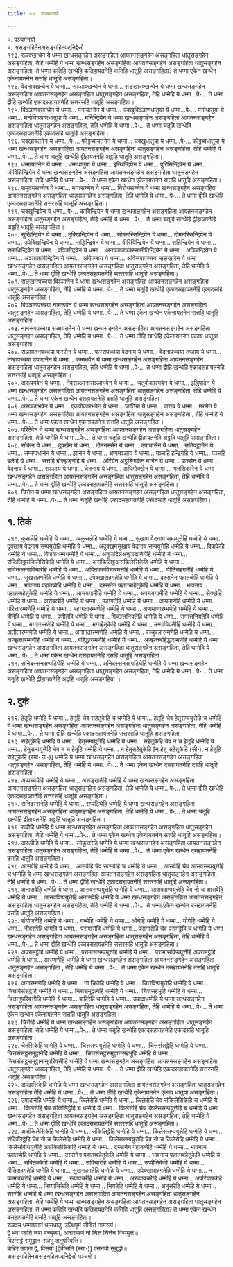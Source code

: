 ```yaml
---
title: ०५. पञ्चमनयो

---
```

५. पञ्चमनयो  
५. असङ्गहितेनअसङ्गहितपदनिद्देसो  
१९३. रूपक्खन्धेन ये धम्मा खन्धसङ्गहेन असङ्गहिता आयतनसङ्गहेन असङ्गहिता धातुसङ्गहेन असङ्गहिता, तेहि धम्मेहि ये धम्मा खन्धसङ्गहेन असङ्गहिता आयतनसङ्गहेन असङ्गहिता धातुसङ्गहेन असङ्गहिता, ते धम्मा कतिहि खन्धेहि कतिहायतनेहि कतिहि धातूहि असङ्गहिता? ते धम्मा एकेन खन्धेन एकेनायतनेन सत्तहि धातूहि असङ्गहिता।  
१९४. वेदनाक्खन्धेन ये धम्मा… सञ्ञाक्खन्धेन ये धम्मा… सङ्खारक्खन्धेन ये धम्मा खन्धसङ्गहेन असङ्गहिता आयतनसङ्गहेन असङ्गहिता धातुसङ्गहेन असङ्गहिता, तेहि धम्मेहि ये धम्मा…पे॰… ते धम्मा द्वीहि खन्धेहि एकादसहायतनेहि सत्तरसहि धातूहि असङ्गहिता।  
१९५. विञ्ञाणक्खन्धेन ये धम्मा… मनायतनेन ये धम्मा… चक्खुविञ्ञाणधातुया ये धम्मा…पे॰… मनोधातुया ये धम्मा… मनोविञ्ञाणधातुया ये धम्मा… मनिन्द्रियेन ये धम्मा खन्धसङ्गहेन असङ्गहिता आयतनसङ्गहेन असङ्गहिता धातुसङ्गहेन असङ्गहिता, तेहि धम्मेहि ये धम्मा…पे॰… ते धम्मा चतूहि खन्धेहि एकादसहायतनेहि एकादसहि धातूहि असङ्गहिता।  
१९६. चक्खायतनेन ये धम्मा…पे॰… फोट्ठब्बायतनेन ये धम्मा… चक्खुधातुया ये धम्मा…पे॰… फोट्ठब्बधातुया ये धम्मा खन्धसङ्गहेन असङ्गहिता आयतनसङ्गहेन असङ्गहिता धातुसङ्गहेन असङ्गहिता, तेहि धम्मेहि ये धम्मा…पे॰… ते धम्मा चतूहि खन्धेहि द्वीहायतनेहि अट्ठहि धातूहि असङ्गहिता।  
१९७. धम्मायतनेन ये धम्मा… धम्मधातुया ये धम्मा… इत्थिन्द्रियेन ये धम्मा… पुरिसिन्द्रियेन ये धम्मा… जीवितिन्द्रियेन ये धम्मा खन्धसङ्गहेन असङ्गहिता आयतनसङ्गहेन असङ्गहिता धातुसङ्गहेन असङ्गहिता, तेहि धम्मेहि ये धम्मा…पे॰… ते धम्मा एकेन खन्धेन एकेनायतनेन सत्तहि धातूहि असङ्गहिता।  
१९८. समुदयसच्चेन ये धम्मा… मग्गसच्चेन ये धम्मा… निरोधसच्चेन ये धम्मा खन्धसङ्गहेन असङ्गहिता आयतनसङ्गहेन असङ्गहिता धातुसङ्गहेन असङ्गहिता, तेहि धम्मेहि ये धम्मा…पे॰… ते धम्मा द्वीहि खन्धेहि एकादसहायतनेहि सत्तरसहि धातूहि असङ्गहिता।  
१९९. चक्खुन्द्रियेन ये धम्मा…पे॰… कायिन्द्रियेन ये धम्मा खन्धसङ्गहेन असङ्गहिता आयतनसङ्गहेन असङ्गहिता धातुसङ्गहेन असङ्गहिता, तेहि धम्मेहि ये धम्मा…पे॰… ते धम्मा चतूहि खन्धेहि द्वीहायतनेहि अट्ठहि धातूहि असङ्गहिता।  
२००. सुखिन्द्रियेन ये धम्मा… दुक्खिन्द्रियेन ये धम्मा… सोमनस्सिन्द्रियेन ये धम्मा… दोमनस्सिन्द्रियेन ये धम्मा… उपेक्खिन्द्रियेन ये धम्मा… सद्धिन्द्रियेन ये धम्मा… वीरियिन्द्रियेन ये धम्मा… सतिन्द्रियेन ये धम्मा… समाधिन्द्रियेन ये धम्मा… पञ्ञिन्द्रियेन ये धम्मा… अनञ्ञातञ्ञस्सामीतिन्द्रियेन ये धम्मा… अञ्ञिन्द्रियेन ये धम्मा… अञ्ञाताविन्द्रियेन ये धम्मा… अविज्जाय ये धम्मा… अविज्जापच्चया सङ्खारेन ये धम्मा खन्धसङ्गहेन असङ्गहिता आयतनसङ्गहेन असङ्गहिता धातुसङ्गहेन असङ्गहिता, तेहि धम्मेहि ये धम्मा…पे॰… ते धम्मा द्वीहि खन्धेहि एकादसहायतनेहि सत्तरसहि धातूहि असङ्गहिता।  
२०१. सङ्खारपच्चया विञ्ञाणेन ये धम्मा खन्धसङ्गहेन असङ्गहिता आयतनसङ्गहेन असङ्गहिता धातुसङ्गहेन असङ्गहिता, तेहि धम्मेहि ये धम्मा…पे॰… ते धम्मा चतूहि खन्धेहि एकादसहायतनेहि एकादसहि धातूहि असङ्गहिता।  
२०२. विञ्ञाणपच्चया नामरूपेन ये धम्मा खन्धसङ्गहेन असङ्गहिता आयतनसङ्गहेन असङ्गहिता धातुसङ्गहेन असङ्गहिता, तेहि धम्मेहि ये धम्मा…पे॰… ते धम्मा एकेन खन्धेन एकेनायतनेन सत्तहि धातूहि असङ्गहिता।  
२०३. नामरूपपच्चया सळायतनेन ये धम्मा खन्धसङ्गहेन असङ्गहिता आयतनसङ्गहेन असङ्गहिता धातुसङ्गहेन असङ्गहिता, तेहि धम्मेहि ये धम्मा…पे॰… ते धम्मा तीहि खन्धेहि एकेनायतनेन एकाय धातुया असङ्गहिता।  
२०४. सळायतनपच्चया फस्सेन ये धम्मा… फस्सपच्चया वेदनाय ये धम्मा… वेदनापच्चया तण्हाय ये धम्मा… तण्हापच्चया उपादानेन ये धम्मा… कम्मभवेन ये धम्मा खन्धसङ्गहेन असङ्गहिता आयतनसङ्गहेन असङ्गहिता धातुसङ्गहेन असङ्गहिता, तेहि धम्मेहि ये धम्मा…पे॰… ते धम्मा द्वीहि खन्धेहि एकादसहायतनेहि सत्तरसहि धातूहि असङ्गहिता।  
२०५. अरूपभवेन ये धम्मा… नेवसञ्ञानासञ्ञाभवेन ये धम्मा … चतुवोकारभवेन ये धम्मा… इद्धिपादेन ये धम्मा खन्धसङ्गहेन असङ्गहिता आयतनसङ्गहेन असङ्गहिता धातुसङ्गहेन असङ्गहिता, तेहि धम्मेहि ये धम्मा…पे॰… ते धम्मा एकेन खन्धेन दसहायतनेहि दसहि धातूहि असङ्गहिता।  
२०६. असञ्ञाभवेन ये धम्मा… एकवोकारभवेन ये धम्मा… जातिया ये धम्मा… जराय ये धम्मा… मरणेन ये धम्मा खन्धसङ्गहेन असङ्गहिता आयतनसङ्गहेन असङ्गहिता धातुसङ्गहेन असङ्गहिता , तेहि धम्मेहि ये धम्मा…पे॰… ते धम्मा एकेन खन्धेन एकेनायतनेन सत्तहि धातूहि असङ्गहिता।  
२०७. परिदेवेन ये धम्मा खन्धसङ्गहेन असङ्गहिता आयतनसङ्गहेन असङ्गहिता धातुसङ्गहेन असङ्गहिता, तेहि धम्मेहि ये धम्मा…पे॰… ते धम्मा चतूहि खन्धेहि द्वीहायतनेहि अट्ठहि धातूहि असङ्गहिता।  
२०८. सोकेन ये धम्मा… दुक्खेन ये धम्मा… दोमनस्सेन ये धम्मा… उपायासेन ये धम्मा… सतिपट्ठानेन ये धम्मा… सम्मप्पधानेन ये धम्मा… झानेन ये धम्मा… अप्पमञ्ञाय ये धम्मा… पञ्चहि इन्द्रियेहि ये धम्मा… पञ्चहि बलेहि ये धम्मा… सत्तहि बोज्झङ्गेहि ये धम्मा… अरियेन अट्ठङ्गिकेन मग्गेन ये धम्मा… फस्सेन ये धम्मा… वेदनाय ये धम्मा… सञ्ञाय ये धम्मा… चेतनाय ये धम्मा… अधिमोक्खेन ये धम्मा … मनसिकारेन ये धम्मा खन्धसङ्गहेन असङ्गहिता आयतनसङ्गहेन असङ्गहिता धातुसङ्गहेन असङ्गहिता, तेहि धम्मेहि ये धम्मा…पे॰… ते धम्मा द्वीहि खन्धेहि एकादसहायतनेहि सत्तरसहि धातूहि असङ्गहिता।  
२०९. चित्तेन ये धम्मा खन्धसङ्गहेन असङ्गहिता आयतनसङ्गहेन असङ्गहिता धातुसङ्गहेन असङ्गहिता, तेहि धम्मेहि ये धम्मा…पे॰… ते धम्मा चतूहि खन्धेहि एकादसहायतनेहि एकादसहि धातूहि असङ्गहिता।  


## १. तिकं

२१०. कुसलेहि धम्मेहि ये धम्मा… अकुसलेहि धम्मेहि ये धम्मा… सुखाय वेदनाय सम्पयुत्तेहि धम्मेहि ये धम्मा… दुक्खाय वेदनाय सम्पयुत्तेहि धम्मेहि ये धम्मा… अदुक्खमसुखाय वेदनाय सम्पयुत्तेहि धम्मेहि ये धम्मा… विपाकेहि धम्मेहि ये धम्मा… विपाकधम्मधम्मेहि ये धम्मा… अनुपादिन्नअनुपादानियेहि धम्मेहि ये धम्मा… संकिलिट्ठसंकिलेसिकेहि धम्मेहि ये धम्मा… असंकिलिट्ठअसंकिलेसिकेहि धम्मेहि ये धम्मा… सवितक्कसविचारेहि धम्मेहि ये धम्मा… अवितक्कविचारमत्तेहि धम्मेहि ये धम्मा… पीतिसहगतेहि धम्मेहि ये धम्मा… सुखसहगतेहि धम्मेहि ये धम्मा… उपेक्खासहगतेहि धम्मेहि ये धम्मा… दस्सनेन पहातब्बेहि धम्मेहि ये धम्मा… भावनाय पहातब्बेहि धम्मेहि ये धम्मा… दस्सनेन पहातब्बहेतुकेहि धम्मेहि ये धम्मा… भावनाय पहातब्बहेतुकेहि धम्मेहि ये धम्मा… आचयगामीहि धम्मेहि ये धम्मा… अपचयगामीहि धम्मेहि ये धम्मा… सेक्खेहि धम्मेहि ये धम्मा… असेक्खेहि धम्मेहि ये धम्मा… महग्गतेहि धम्मेहि ये धम्मा… अप्पमाणेहि धम्मेहि ये धम्मा… परित्तारम्मणेहि धम्मेहि ये धम्मा… महग्गतारम्मणेहि धम्मेहि ये धम्मा… अप्पमाणारम्मणेहि धम्मेहि ये धम्मा… हीनेहि धम्मेहि ये धम्मा… पणीतेहि धम्मेहि ये धम्मा… मिच्छत्तनियतेहि धम्मेहि ये धम्मा… सम्मत्तनियतेहि धम्मेहि ये धम्मा… मग्गारम्मणेहि धम्मेहि ये धम्मा… मग्गहेतुकेहि धम्मेहि ये धम्मा… मग्गाधिपतीहि धम्मेहि ये धम्मा… अतीतारम्मणेहि धम्मेहि ये धम्मा… अनागतारम्मणेहि धम्मेहि ये धम्मा… पच्चुपन्नारम्मणेहि धम्मेहि ये धम्मा… अज्झत्तारम्मणेहि धम्मेहि ये धम्मा… बहिद्धारम्मणेहि धम्मेहि ये धम्मा… अज्झत्तबहिद्धारम्मणेहि धम्मेहि ये धम्मा खन्धसङ्गहेन असङ्गहिता आयतनसङ्गहेन असङ्गहिता धातुसङ्गहेन असङ्गहिता, तेहि धम्मेहि ये धम्मा…पे॰… ते धम्मा एकेन खन्धेन दसहायतनेहि दसहि धातूहि असङ्गहिता।  
२११. सनिदस्सनसप्पटिघेहि धम्मेहि ये धम्मा… अनिदस्सनसप्पटिघेहि धम्मेहि ये धम्मा खन्धसङ्गहेन असङ्गहिता आयतनसङ्गहेन असङ्गहिता धातुसङ्गहेन असङ्गहिता, तेहि धम्मेहि ये धम्मा…पे॰… ते धम्मा चतूहि खन्धेहि द्वीहायतनेहि अट्ठहि धातूहि असङ्गहिता ।  


## २. दुकं

२१२. हेतूहि धम्मेहि ये धम्मा… हेतूहि चेव सहेतुकेहि च धम्मेहि ये धम्मा… हेतूहि चेव हेतुसम्पयुत्तेहि च धम्मेहि ये धम्मा खन्धसङ्गहेन असङ्गहिता आयतनसङ्गहेन असङ्गहिता धातुसङ्गहेन असङ्गहिता, तेहि धम्मेहि ये धम्मा…पे॰… ते धम्मा द्वीहि खन्धेहि एकादसहायतनेहि सत्तरसहि धातूहि असङ्गहिता।  
२१३. सहेतुकेहि धम्मेहि ये धम्मा… हेतुसम्पयुत्तेहि धम्मेहि ये धम्मा… सहेतुकेहि चेव न च हेतूहि धम्मेहि ये धम्मा… हेतुसम्पयुत्तेहि चेव न च हेतूहि धम्मेहि ये धम्मा… न हेतुसहेतुकेहि [न हेतू सहेतुकेहि (सी॰), न हेतूहि सहेतुकेहि (स्या॰ क॰)] धम्मेहि ये धम्मा खन्धसङ्गहेन असङ्गहिता आयतनसङ्गहेन असङ्गहिता धातुसङ्गहेन असङ्गहिता, तेहि धम्मेहि ये धम्मा…पे॰… ते धम्मा एकेन खन्धेन दसहायतनेहि दसहि धातूहि असङ्गहिता।  
२१४. अप्पच्चयेहि धम्मेहि ये धम्मा… असङ्खतेहि धम्मेहि ये धम्मा खन्धसङ्गहेन असङ्गहिता आयतनसङ्गहेन असङ्गहिता धातुसङ्गहेन असङ्गहिता, तेहि धम्मेहि ये धम्मा…पे॰… ते धम्मा द्वीहि खन्धेहि एकादसहायतनेहि सत्तरसहि धातूहि असङ्गहिता।  
२१५. सनिदस्सनेहि धम्मेहि ये धम्मा… सप्पटिघेहि धम्मेहि ये धम्मा खन्धसङ्गहेन असङ्गहिता आयतनसङ्गहेन असङ्गहिता धातुसङ्गहेन असङ्गहिता, तेहि धम्मेहि ये धम्मा…पे॰… ते धम्मा चतूहि खन्धेहि द्वीहायतनेहि अट्ठहि धातूहि असङ्गहिता।  
२१६. रूपीहि धम्मेहि ये धम्मा खन्धसङ्गहेन असङ्गहिता आयतनसङ्गहेन असङ्गहिता धातुसङ्गहेन असङ्गहिता, तेहि धम्मेहि ये धम्मा…पे॰… ते धम्मा एकेन खन्धेन एकेनायतनेन सत्तहि धातूहि असङ्गहिता।  
२१७. अरूपीहि धम्मेहि ये धम्मा… लोकुत्तरेहि धम्मेहि ये धम्मा खन्धसङ्गहेन असङ्गहिता आयतनसङ्गहेन असङ्गहिता धातुसङ्गहेन असङ्गहिता, तेहि धम्मेहि ये धम्मा…पे॰… ते धम्मा एकेन खन्धेन दसहायतनेहि दसहि धातूहि असङ्गहिता।  
२१८. आसवेहि धम्मेहि ये धम्मा… आसवेहि चेव सासवेहि च धम्मेहि ये धम्मा… आसवेहि चेव आसवसम्पयुत्तेहि च धम्मेहि ये धम्मा खन्धसङ्गहेन असङ्गहिता आयतनसङ्गहेन असङ्गहिता धातुसङ्गहेन असङ्गहिता, तेहि धम्मेहि ये धम्मा…पे॰… ते धम्मा द्वीहि खन्धेहि एकादसहायतनेहि सत्तरसहि धातूहि असङ्गहिता।  
२१९. अनासवेहि धम्मेहि ये धम्मा… आसवसम्पयुत्तेहि धम्मेहि ये धम्मा… आसवसम्पयुत्तेहि चेव नो च आसवेहि धम्मेहि ये धम्मा… आसवविप्पयुत्तेहि अनासवेहि धम्मेहि ये धम्मा खन्धसङ्गहेन असङ्गहिता आयतनसङ्गहेन असङ्गहिता धातुसङ्गहेन असङ्गहिता, तेहि धम्मेहि ये धम्मा…पे॰… ते धम्मा एकेन खन्धेन दसहायतनेहि दसहि धातूहि असङ्गहिता।  
२२०. संयोजनेहि धम्मेहि ये धम्मा… गन्थेहि धम्मेहि ये धम्मा… ओघेहि धम्मेहि ये धम्मा… योगेहि धम्मेहि ये धम्मा… नीवरणेहि धम्मेहि ये धम्मा… परामासेहि धम्मेहि ये धम्मा… परामासेहि चेव परामट्ठेहि च धम्मेहि ये धम्मा खन्धसङ्गहेन असङ्गहिता आयतनसङ्गहेन असङ्गहिता धातुसङ्गहेन असङ्गहिता, तेहि धम्मेहि ये धम्मा…पे॰… ते धम्मा द्वीहि खन्धेहि एकादसहायतनेहि सत्तरसहि धातूहि असङ्गहिता।  
२२१. अपरामट्ठेहि धम्मेहि ये धम्मा… परामाससम्पयुत्तेहि धम्मेहि ये धम्मा… परामासविप्पयुत्तेहि अपरामट्ठेहि धम्मेहि ये धम्मा… सारम्मणेहि धम्मेहि ये धम्मा खन्धसङ्गहेन असङ्गहिता आयतनसङ्गहेन असङ्गहिता धातुसङ्गहेन असङ्गहिता , तेहि धम्मेहि ये धम्मा…पे॰… ते धम्मा एकेन खन्धेन दसहायतनेहि दसहि धातूहि असङ्गहिता।  
२२२. अनारम्मणेहि धम्मेहि ये धम्मा… नो चित्तेहि धम्मेहि ये धम्मा… चित्तविप्पयुत्तेहि धम्मेहि ये धम्मा… चित्तविसंसट्ठेहि धम्मेहि ये धम्मा… चित्तसमुट्ठानेहि धम्मेहि ये धम्मा… चित्तसहभूहि धम्मेहि ये धम्मा… चित्तानुपरिवत्तीहि धम्मेहि ये धम्मा… बाहिरेहि धम्मेहि ये धम्मा… उपादाधम्मेहि ये धम्मा खन्धसङ्गहेन असङ्गहिता आयतनसङ्गहेन असङ्गहिता धातुसङ्गहेन असङ्गहिता, तेहि धम्मेहि ये धम्मा…पे॰… ते धम्मा एकेन खन्धेन एकेनायतनेन सत्तहि धातूहि असङ्गहिता।  
२२३. चित्तेहि धम्मेहि ये धम्मा खन्धसङ्गहेन असङ्गहिता आयतनसङ्गहेन असङ्गहिता धातुसङ्गहेन असङ्गहिता, तेहि धम्मेहि ये धम्मा…पे॰… ते धम्मा चतूहि खन्धेहि एकादसहायतनेहि एकादसहि धातूहि असङ्गहिता।  
२२४. चेतसिकेहि धम्मेहि ये धम्मा… चित्तसम्पयुत्तेहि धम्मेहि ये धम्मा… चित्तसंसट्ठेहि धम्मेहि ये धम्मा… चित्तसंसट्ठसमुट्ठानेहि धम्मेहि ये धम्मा… चित्तसंसट्ठसमुट्ठानसहभूहि धम्मेहि ये धम्मा… चित्तसंसट्ठसमुट्ठानानुपरिवत्तीहि धम्मेहि ये धम्मा खन्धसङ्गहेन असङ्गहिता आयतनसङ्गहेन असङ्गहिता धातुसङ्गहेन असङ्गहिता, तेहि धम्मेहि ये धम्मा…पे॰… ते धम्मा द्वीहि खन्धेहि एकादसहायतनेहि सत्तरसहि धातूहि असङ्गहिता।  
२२५. अज्झत्तिकेहि धम्मेहि ये धम्मा खन्धसङ्गहेन असङ्गहिता आयतनसङ्गहेन असङ्गहिता धातुसङ्गहेन असङ्गहिता तेहि धम्मेहि ये धम्मा…पे॰… ते धम्मा तीहि खन्धेहि एकेनायतनेन एकाय धातुया असङ्गहिता।  
२२६. उपादानेहि धम्मेहि ये धम्मा… किलेसेहि धम्मेहि ये धम्मा… किलेसेहि चेव संकिलेसिकेहि च धम्मेहि ये धम्मा… किलेसेहि चेव संकिलिट्ठेहि च धम्मेहि ये धम्मा… किलेसेहि चेव किलेससम्पयुत्तेहि च धम्मेहि ये धम्मा खन्धसङ्गहेन असङ्गहिता आयतनसङ्गहेन असङ्गहिता धातुसङ्गहेन असङ्गहिता, तेहि धम्मेहि ये धम्मा…पे॰… ते धम्मा द्वीहि खन्धेहि एकादसहायतनेहि सत्तरसहि धातूहि असङ्गहिता।  
२२७. असंकिलेसिकेहि धम्मेहि ये धम्मा… संकिलिट्ठेहि धम्मेहि ये धम्मा… किलेससम्पयुत्तेहि धम्मेहि ये धम्मा… संकिलिट्ठेहि चेव नो च किलेसेहि धम्मेहि ये धम्मा… किलेससम्पयुत्तेहि चेव नो च किलेसेहि धम्मेहि ये धम्मा… किलेसविप्पयुत्तेहि असंकिलेसिकेहि धम्मेहि ये धम्मा… दस्सनेन पहातब्बेहि धम्मेहि ये धम्मा… भावनाय पहातब्बेहि धम्मेहि ये धम्मा… दस्सनेन पहातब्बहेतुकेहि धम्मेहि ये धम्मा… भावनाय पहातब्बहेतुकेहि धम्मेहि ये धम्मा… सवितक्केहि धम्मेहि ये धम्मा… सविचारेहि धम्मेहि ये धम्मा… सप्पीतिकेहि धम्मेहि ये धम्मा… पीतिसहगतेहि धम्मेहि ये धम्मा… सुखसहगतेहि धम्मेहि ये धम्मा… उपेक्खासहगतेहि धम्मेहि ये धम्मा… न कामावचरेहि धम्मेहि ये धम्मा… रूपावचरेहि धम्मेहि ये धम्मा… अरूपावचरेहि धम्मेहि ये धम्मा… अपरियापन्नेहि धम्मेहि ये धम्मा… निय्यानिकेहि धम्मेहि ये धम्मा… नियतेहि धम्मेहि ये धम्मा… अनुत्तरेहि धम्मेहि ये धम्मा… सरणेहि धम्मेहि ये धम्मा खन्धसङ्गहेन असङ्गहिता आयतनसङ्गहेन असङ्गहिता धातुसङ्गहेन असङ्गहिता, तेहि धम्मेहि ये धम्मा खन्धसङ्गहेन असङ्गहिता आयतनसङ्गहेन असङ्गहिता धातुसङ्गहेन असङ्गहिता, ते धम्मा कतिहि खन्धेहि कतिहायतनेहि कतिहि धातूहि असङ्गहिता? ते धम्मा एकेन खन्धेन दसहायतनेहि दसहि धातूहि असङ्गहिता।  
रूपञ्च धम्मायतनं धम्मधातु, इत्थिपुमं जीवितं नामरूपं।  
द्वे भवा जाति जरा मच्चुरूपं, अनारम्मणं नो चित्तं चित्तेन विप्पयुत्तं॥  
विसंसट्ठं समुट्ठान-सहभु अनुपरिवत्ति।  
बाहिरं उपादा द्वे, विसयो [द्वेवीसति (स्या॰)] एसनयो सुबुद्धो॥  
असङ्गहितेनअसङ्गहितपदनिद्देसो पञ्चमो।  
